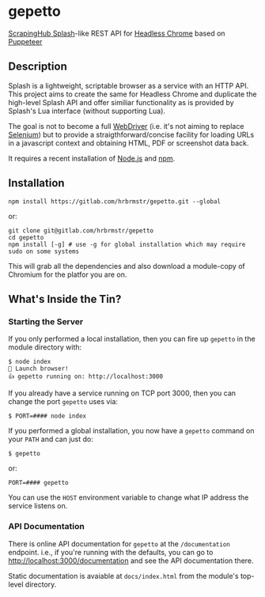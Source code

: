 # gepetto

[ScrapingHub Splash](https://github.com/scrapinghub/splash)-like REST API for [Headless Chrome](https://developers.google.com/web/updates/2017/04/headless-chrome) based on [Puppeteer](https://github.com/GoogleChrome/puppeteer/blob/v1.7.0/docs/api.md)

## Description

Splash is a lightweight, scriptable browser as a service with an HTTP API. This project aims to create the same for Headless Chrome and duplicate the high-level Splash API and offer similiar functionality as is provided by Splash's Lua interface (without supporting Lua).

The goal is not to become a full [WebDriver](https://www.w3.org/TR/webdriver/) (i.e. it's not aiming to replace [Selenium](https://www.seleniumhq.org/projects/webdriver/)) but to provide a straigthforward/concise facility for loading URLs in a javascript context and obtaining HTML, PDF or screenshot data back. 

It requires a recent installation of [Node.js](https://nodejs.org/en/) and [npm](https://www.npmjs.com/).

## Installation

    npm install https://gitlab.com/hrbrmstr/gepetto.git --global 

or:

    git clone git@gitlab.com/hrbrmstr/gepetto
    cd gepetto
    npm install [-g] # use -g for global installation which may require sudo on some systems

This will grab all the dependencies and also download a module-copy of Chromium for the platfor you are on.

## What's Inside the Tin?

### Starting the Server

If you only performed a local installation, then you can fire up `gepetto` in the module directory with:

    $ node index
    🚀 Launch browser!
    👍 gepetto running on: http://localhost:3000

If you already have a service running on TCP port 3000, then you can change the port `gepetto` uses via:

    $ PORT=#### node index

If you performed a global installation, you now have a `gepetto` command on your `PATH` and can just do:

    $ gepetto

or:

    PORT=#### gepetto

You can use the `HOST` environment variable to change what IP address the service listens on.

### API Documentation

There is online API documentation for `gepetto` at the `/documentation` endpoint. i.e., if you're running with the defaults, you can go to <http://localhost:3000/documentation> and see the API documentation there. 

Static documentation is avaiable at `docs/index.html` from the module's top-level directory.
